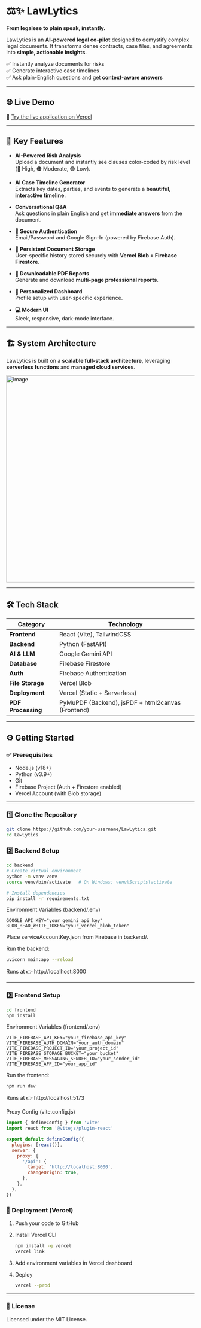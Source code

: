 # ⚖️✨ LawLytics

**From legalese to plain speak, instantly.**

LawLytics is an **AI-powered legal co-pilot** designed to demystify complex legal documents. It transforms dense contracts, case files, and agreements into **simple, actionable insights**.  

✅ Instantly analyze documents for risks  
✅ Generate interactive case timelines  
✅ Ask plain-English questions and get **context-aware answers**  

---

## 🌐 Live Demo
🔗 [Try the live application on Vercel](https://lawlytics.vercel.app)

---

## 🚀 Key Features

- **AI-Powered Risk Analysis**  
  Upload a document and instantly see clauses color-coded by risk level (🔴 High, 🟠 Moderate, 🟢 Low).

- **AI Case Timeline Generator**  
  Extracts key dates, parties, and events to generate a **beautiful, interactive timeline**.

- **Conversational Q&A**  
  Ask questions in plain English and get **immediate answers** from the document.

- **🔐 Secure Authentication**  
  Email/Password and Google Sign-In (powered by Firebase Auth).

- **📂 Persistent Document Storage**  
  User-specific history stored securely with **Vercel Blob + Firebase Firestore**.

- **📑 Downloadable PDF Reports**  
  Generate and download **multi-page professional reports**.

- **👤 Personalized Dashboard**  
  Profile setup with user-specific experience.

- **💻 Modern UI**  
  Sleek, responsive, dark-mode interface.

---

## 🏗️ System Architecture
LawLytics is built on a **scalable full-stack architecture**, leveraging **serverless functions** and **managed cloud services**.

<img width="1433" height="553" alt="image" src="https://github.com/user-attachments/assets/a3b06d12-69c3-4dfb-86c8-fcb2bb926d55" />


---

## 🛠️ Tech Stack

| Category          | Technology |
|-------------------|------------|
| **Frontend**      | React (Vite), TailwindCSS |
| **Backend**       | Python (FastAPI) |
| **AI & LLM**      | Google Gemini API |
| **Database**      | Firebase Firestore |
| **Auth**          | Firebase Authentication |
| **File Storage**  | Vercel Blob |
| **Deployment**    | Vercel (Static + Serverless) |
| **PDF Processing**| PyMuPDF (Backend), jsPDF + html2canvas (Frontend) |

---

## ⚙️ Getting Started

### ✅ Prerequisites
- Node.js (v18+)
- Python (v3.9+)
- Git
- Firebase Project (Auth + Firestore enabled)
- Vercel Account (with Blob storage)

---

### 1️⃣ Clone the Repository
```bash
git clone https://github.com/your-username/LawLytics.git
cd LawLytics
```

### 2️⃣ Backend Setup
```bash
cd backend
# Create virtual environment
python -m venv venv
source venv/bin/activate   # On Windows: venv\Scripts\activate

# Install dependencies
pip install -r requirements.txt
```

Environment Variables (backend/.env)
```env
GOOGLE_API_KEY="your_gemini_api_key"
BLOB_READ_WRITE_TOKEN="your_vercel_blob_token"
```

Place serviceAccountKey.json from Firebase in backend/.

Run the backend:
```bash
uvicorn main:app --reload
```
Runs at 👉 http://localhost:8000

---

### 3️⃣ Frontend Setup
```bash
cd frontend
npm install
```
Environment Variables (frontend/.env)
```env
VITE_FIREBASE_API_KEY="your_firebase_api_key"
VITE_FIREBASE_AUTH_DOMAIN="your_auth_domain"
VITE_FIREBASE_PROJECT_ID="your_project_id"
VITE_FIREBASE_STORAGE_BUCKET="your_bucket"
VITE_FIREBASE_MESSAGING_SENDER_ID="your_sender_id"
VITE_FIREBASE_APP_ID="your_app_id"
```
Run the frontend:
```bash
npm run dev
```
Runs at 👉 http://localhost:5173

Proxy Config (vite.config.js)
```js
import { defineConfig } from 'vite'
import react from '@vitejs/plugin-react'

export default defineConfig({
  plugins: [react()],
  server: {
    proxy: {
      '/api': {
        target: 'http://localhost:8000',
        changeOrigin: true,
      },
    },
  },
})
```

### 🚢 Deployment (Vercel)

1. Push your code to GitHub

2. Install Vercel CLI
   ```bash
   npm install -g vercel
   vercel link
   ```
3. Add environment variables in Vercel dashboard
4. Deploy
   ```bash
   vercel --prod
   ```
---
### 📜 License
Licensed under the MIT License.

